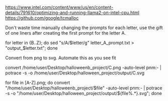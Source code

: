 https://www.intel.com/content/www/us/en/content-details/791610/optimizing-and-running-llama2-on-intel-cpu.html
https://github.com/google/tcmalloc


Don't waste time manually changing the prompts for each letter, use the gift of one liners after creating the first prompt for the letter A.

for letter in {B..Z}; do sed "s/A/$letter/g" letter_A_prompt.txt > "output_$letter.txt"; done

Convert from png to svg. Automate this as you see fit

convert /home/user/Desktop/halloweenb_project/C.png -auto-level pnm:- | potrace -s -o /home/user/Desktop/halloween_project/output/C.svg


for file in [A-Z].png; do convert "/home/user/Desktop/halloweenb_project/$file" -auto-level pnm:- | potrace -s -o "/home/user/Desktop/halloween_project/output/${file%.*}.svg"; done
